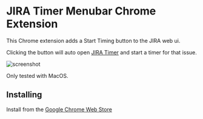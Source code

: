 # JIRA Timer Menubar Chrome Extension

This Chrome extension adds a Start Timing button to the JIRA web ui.

Clicking the button will auto open [JIRA Timer](https://github.com/alexcroox/jira-timer-menubar) and start a timer for that issue.

![screenshot](https://cl.ly/674a771148e0/Screenshot%202019-02-13%20at%2014.45.11.png)

Only tested with MacOS.


## Installing

Install from the [Google Chrome Web Store](https://chrome.google.com/webstore/detail/cmcjhhhfakbhoaopnmkckopickcihkab)
